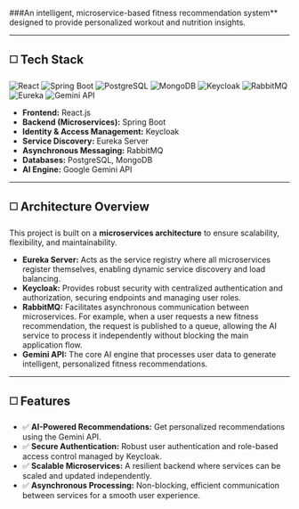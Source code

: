 
###An intelligent, microservice-based fitness recommendation system** designed to provide personalized workout and nutrition insights.

---

## ◻️ Tech Stack
![React](https://img.shields.io/badge/React-20232A?style=for-the-badge&logo=react&logoColor=61DAFB)
![Spring Boot](https://img.shields.io/badge/Spring_Boot-6DB33F?style=for-the-badge&logo=spring-boot&logoColor=white)
![PostgreSQL](https://img.shields.io/badge/PostgreSQL-4169E1?style=for-the-badge&logo=postgresql&logoColor=white)
![MongoDB](https://img.shields.io/badge/MongoDB-47A248?style=for-the-badge&logo=mongodb&logoColor=white)
![Keycloak](https://img.shields.io/badge/Keycloak-000?style=for-the-badge&logo=keycloak&logoColor=white)
![RabbitMQ](https://img.shields.io/badge/RabbitMQ-FF6600?style=for-the-badge&logo=rabbitmq&logoColor=white)
![Eureka](https://img.shields.io/badge/Eureka-_?style=for-the-badge&logo=netflix&logoColor=E50914)
![Gemini API](https://img.shields.io/badge/Gemini_API-4285F4?style=for-the-badge&logo=google-gemini&logoColor=white)

* **Frontend:** React.js
* **Backend (Microservices):** Spring Boot
* **Identity & Access Management:** Keycloak
* **Service Discovery:** Eureka Server
* **Asynchronous Messaging:** RabbitMQ
* **Databases:** PostgreSQL, MongoDB 
* **AI Engine:** Google Gemini API

---
## ◻️ Architecture Overview

This project is built on a **microservices architecture** to ensure scalability, flexibility, and maintainability.

* **Eureka Server:** Acts as the service registry where all microservices register themselves, enabling dynamic service discovery and load balancing.
* **Keycloak:** Provides robust security with centralized authentication and authorization, securing endpoints and managing user roles.
* **RabbitMQ:** Facilitates asynchronous communication between microservices. For example, when a user requests a new fitness recommendation, the request is published to a queue, allowing the AI service to process it independently without blocking the main application flow.
* **Gemini API:** The core AI engine that processes user data to generate intelligent, personalized fitness recommendations.

---

## ◻️ Features

- ✅ **AI-Powered Recommendations:** Get personalized recommendations using the Gemini API.
- ✅ **Secure Authentication:** Robust user authentication and role-based access control managed by Keycloak.
- ✅ **Scalable Microservices:** A resilient backend where services can be scaled and updated independently.
- ✅ **Asynchronous Processing:** Non-blocking, efficient communication between services for a smooth user experience.


